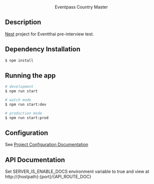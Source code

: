   <p align="center">Eventpass Country Master</p>
  <!--[![Backers on Open Collective](https://opencollective.com/nest/backers/badge.svg)](https://opencollective.com/nest#backer)
  [![Sponsors on Open Collective](https://opencollective.com/nest/sponsors/badge.svg)](https://opencollective.com/nest#sponsor)-->

## Description

[Nest](https://github.com/nestjs/nest) project for Eventthai pre-interview test.

## Dependency Installation

```bash
$ npm install
```

## Running the app

```bash
# development
$ npm run start

# watch mode
$ npm run start:dev

# production mode
$ npm run start:prod
```

## Configuration
See [Project Configuration Documentation](/src/_config/README.md)

## API Documentation
Set SERVER_IS_ENABLE_DOCS environment variable to true and view at http://{hostpath}:{port}/{API_ROUTE_DOC}